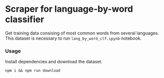 # Scraper for language-by-word classifier
Get training data consising of most common words from several languages. This dataset is necessary to run `lang_by_word_clf.ipynb` notebook.
### Usage
Install dependencies and download the dataset.
```
npm i && npm run download
```